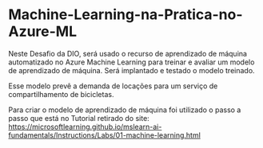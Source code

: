 # Machine-Learning-na-Pratica-no-Azure-ML
Neste Desafio da DIO, será usado o recurso de aprendizado de máquina automatizado no Azure Machine Learning para treinar e avaliar um modelo de aprendizado de máquina.
Será implantado e testado o modelo treinado. 

Esse modelo prevê a demanda de locações para um serviço de compartilhamento de bicicletas.

Para criar o modelo de aprendizado de máquina foi utilizado o passo a passo que está no Tutorial retirado do site: https://microsoftlearning.github.io/mslearn-ai-fundamentals/Instructions/Labs/01-machine-learning.html
